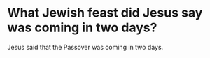 # What Jewish feast did Jesus say was coming in two days?

Jesus said that the Passover was coming in two days.
